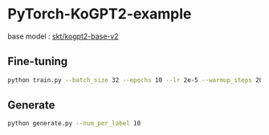 # PyTorch-KoGPT2-example
base model : [skt/kogpt2-base-v2](https://github.com/SKT-AI/KoGPT2)
## Fine-tuning
```bash
python train.py --batch_size 32 --epochs 10 --lr 2e-5 --warmup_steps 200
```

## Generate
```bash
python generate.py --num_per_label 10
```
